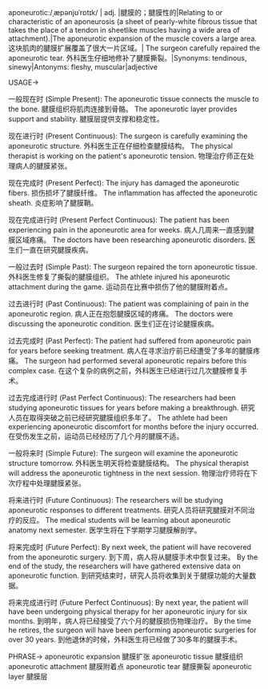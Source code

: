 aponeurotic:/ˌæpənjʊˈrɒtɪk/ | adj. |腱膜的；腱膜性的|Relating to or characteristic of an aponeurosis (a sheet of pearly-white fibrous tissue that takes the place of a tendon in sheetlike muscles having a wide area of attachment).|The aponeurotic expansion of the muscle covers a large area.  这块肌肉的腱膜扩展覆盖了很大一片区域。| The surgeon carefully repaired the aponeurotic tear.  外科医生仔细地修补了腱膜撕裂。|Synonyms: tendinous, sinewy|Antonyms: fleshy, muscular|adjective


USAGE->

一般现在时 (Simple Present):
The aponeurotic tissue connects the muscle to the bone. 腱膜组织将肌肉连接到骨骼。
The aponeurotic layer provides support and stability. 腱膜层提供支撑和稳定性。


现在进行时 (Present Continuous):
The surgeon is carefully examining the aponeurotic structure. 外科医生正在仔细检查腱膜结构。
The physical therapist is working on the patient's aponeurotic tension. 物理治疗师正在处理病人的腱膜紧张。


现在完成时 (Present Perfect):
The injury has damaged the aponeurotic fibers. 损伤损坏了腱膜纤维。
The inflammation has affected the aponeurotic sheath. 炎症影响了腱膜鞘。


现在完成进行时 (Present Perfect Continuous):
The patient has been experiencing pain in the aponeurotic area for weeks. 病人几周来一直感到腱膜区域疼痛。
The doctors have been researching aponeurotic disorders. 医生们一直在研究腱膜疾病。


一般过去时 (Simple Past):
The surgeon repaired the torn aponeurotic tissue. 外科医生修复了撕裂的腱膜组织。
The athlete injured his aponeurotic attachment during the game. 运动员在比赛中损伤了他的腱膜附着点。


过去进行时 (Past Continuous):
The patient was complaining of pain in the aponeurotic region. 病人正在抱怨腱膜区域的疼痛。
The doctors were discussing the aponeurotic condition. 医生们正在讨论腱膜疾病。


过去完成时 (Past Perfect):
The patient had suffered from aponeurotic pain for years before seeking treatment.  病人在寻求治疗前已经遭受了多年的腱膜疼痛。
The surgeon had performed several aponeurotic repairs before this complex case. 在这个复杂的病例之前，外科医生已经进行过几次腱膜修复手术。


过去完成进行时 (Past Perfect Continuous):
The researchers had been studying aponeurotic tissues for years before making a breakthrough. 研究人员在取得突破之前已经研究腱膜组织多年了。
The athlete had been experiencing aponeurotic discomfort for months before the injury occurred. 在受伤发生之前，运动员已经经历了几个月的腱膜不适。


一般将来时 (Simple Future):
The surgeon will examine the aponeurotic structure tomorrow. 外科医生明天将检查腱膜结构。
The physical therapist will address the aponeurotic tightness in the next session. 物理治疗师将在下次疗程中处理腱膜紧张。


将来进行时 (Future Continuous):
The researchers will be studying aponeurotic responses to different treatments. 研究人员将研究腱膜对不同治疗的反应。
The medical students will be learning about aponeurotic anatomy next semester.  医学生将在下学期学习腱膜解剖学。


将来完成时 (Future Perfect):
By next week, the patient will have recovered from the aponeurotic surgery. 到下周，病人将从腱膜手术中恢复过来。
By the end of the study, the researchers will have gathered extensive data on aponeurotic function. 到研究结束时，研究人员将收集到关于腱膜功能的大量数据。


将来完成进行时 (Future Perfect Continuous):
By next year, the patient will have been undergoing physical therapy for her aponeurotic injury for six months. 到明年，病人将已经接受了六个月的腱膜损伤物理治疗。
By the time he retires, the surgeon will have been performing aponeurotic surgeries for over 30 years. 到他退休的时候，外科医生将已经做了30多年的腱膜手术。


PHRASE->
aponeurotic expansion 腱膜扩张
aponeurotic tissue 腱膜组织
aponeurotic attachment 腱膜附着点
aponeurotic tear  腱膜撕裂
aponeurotic layer 腱膜层
